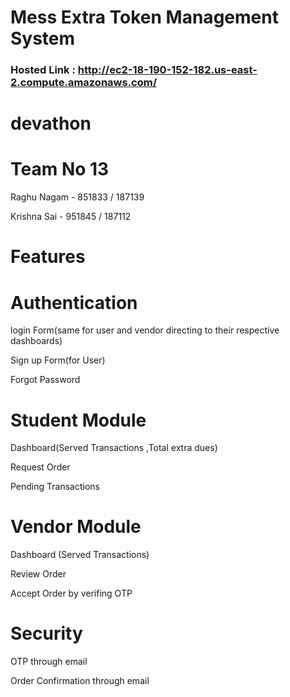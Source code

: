 # Mess Extra Token Management System
### Hosted Link : http://ec2-18-190-152-182.us-east-2.compute.amazonaws.com/
# devathon

# Team No 13

Raghu Nagam - 851833 / 187139

Krishna Sai - 951845 / 187112

# Features

# Authentication

 login Form(same for user and vendor directing to their respective dashboards)

 Sign up Form(for User)
 
 Forgot Password
 
# Student Module
 
Dashboard(Served Transactions ,Total extra dues)

Request Order

Pending Transactions

# Vendor Module

Dashboard (Served Transactions)

Review Order 

Accept Order by verifing OTP

# Security

OTP through email

Order Confirmation through email
